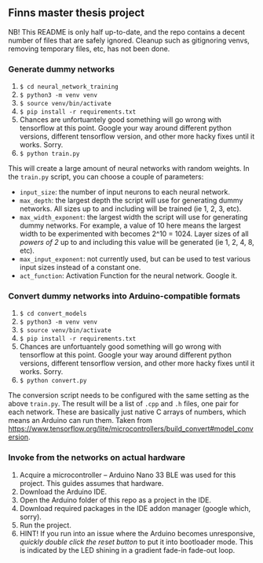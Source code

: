 ## Finns master thesis project

NB! This README is only half up-to-date, and the repo contains a decent number of files that are safely ignored. 
Cleanup such as gitignoring venvs, removing temporary files, etc, has not been done.

### Generate dummy networks 

1. `$ cd neural_network_training`
2. `$ python3 -m venv venv`
3. `$ source venv/bin/activate`
4. `$ pip install -r requirements.txt`
5. Chances are unfortuantely good something will go wrong with tensorflow at this point. Google your way around different python versions, different tensorflow version, and other more hacky fixes until it works. Sorry.
6. `$ python train.py`

This will create a large amount of neural networks with random weights. In the `train.py` script, you can choose a couple of parameters:
- `input_size`: the number of input neurons to each neural network.
- `max_depth`: the largest depth the script will use for generating dummy networks. All sizes up to and including will be trained (ie 1, 2, 3, etc).
- `max_width_exponent`: the largest width the script will use for generating dummy networks. For example, a value of 10 here means the largest width to be experimented with becomes 2^10 = 1024. Layer sizes of all _powers of 2_ up to and including this value will be generated (ie 1, 2, 4, 8, etc).
- `max_input_exponent`: not currently used, but can be used to test various input sizes instead of a constant one.
- `act_function`: Activation Function for the neural network. Google it.


### Convert dummy networks into Arduino-compatible formats

1. `$ cd convert_models`
2. `$ python3 -m venv venv`
3. `$ source venv/bin/activate`
4. `$ pip install -r requirements.txt`
5. Chances are unfortuantely good something will go wrong with tensorflow at this point. Google your way around different python versions, different tensorflow version, and other more hacky fixes until it works. Sorry.
6. `$ python convert.py`

The conversion script needs to be configured with the same setting as the above `train.py`. The result will be a list of `.cpp` and `.h` files, one pair for each network. These are basically just native C arrays of numbers, which means an Arduino can run them. Taken from https://www.tensorflow.org/lite/microcontrollers/build_convert#model_conversion. 


### Invoke from the networks on actual hardware

1. Acquire a microcontroller – Arduino Nano 33 BLE was used for this project. This guides assumes that hardware.
2. Download the Arduino IDE.
3. Open the Arduino folder of this repo as a project in the IDE.
4. Download required packages in the IDE addon manager (google which, sorry).
5. Run the project. 
6. HINT! If you run into an issue where the Arduino becomes unresponsive, *quickly double click the reset button* to put it into bootloader mode. This is indicated by the LED shining in a gradient fade-in fade-out loop.